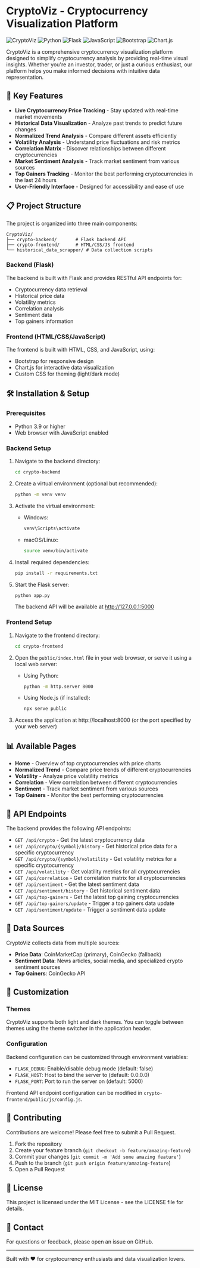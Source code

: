 # CryptoViz - Cryptocurrency Visualization Platform

![CryptoViz](https://img.shields.io/badge/CryptoViz-Cryptocurrency%20Visualization-blue)
![Python](https://img.shields.io/badge/Python-3.9%2B-blue)
![Flask](https://img.shields.io/badge/Flask-3.1.0-green)
![JavaScript](https://img.shields.io/badge/JavaScript-ES6-yellow)
![Bootstrap](https://img.shields.io/badge/Bootstrap-5.1.3-purple)
![Chart.js](https://img.shields.io/badge/Chart.js-Latest-orange)

CryptoViz is a comprehensive cryptocurrency visualization platform designed to simplify cryptocurrency analysis by providing real-time visual insights. Whether you're an investor, trader, or just a curious enthusiast, our platform helps you make informed decisions with intuitive data representation.

## 🚀 Key Features

- **Live Cryptocurrency Price Tracking** - Stay updated with real-time market movements
- **Historical Data Visualization** - Analyze past trends to predict future changes
- **Normalized Trend Analysis** - Compare different assets efficiently
- **Volatility Analysis** - Understand price fluctuations and risk metrics
- **Correlation Matrix** - Discover relationships between different cryptocurrencies
- **Market Sentiment Analysis** - Track market sentiment from various sources
- **Top Gainers Tracking** - Monitor the best performing cryptocurrencies in the last 24 hours
- **User-Friendly Interface** - Designed for accessibility and ease of use

## 📋 Project Structure

The project is organized into three main components:

```
CryptoViz/
├── crypto-backend/       # Flask backend API
├── crypto-frontend/      # HTML/CSS/JS frontend
└── historical_data_scrapper/ # Data collection scripts
```

### Backend (Flask)

The backend is built with Flask and provides RESTful API endpoints for:
- Cryptocurrency data retrieval
- Historical price data
- Volatility metrics
- Correlation analysis
- Sentiment data
- Top gainers information

### Frontend (HTML/CSS/JavaScript)

The frontend is built with HTML, CSS, and JavaScript, using:
- Bootstrap for responsive design
- Chart.js for interactive data visualization
- Custom CSS for theming (light/dark mode)

## 🛠️ Installation & Setup

### Prerequisites

- Python 3.9 or higher
- Web browser with JavaScript enabled

### Backend Setup

1. Navigate to the backend directory:
   ```bash
   cd crypto-backend
   ```

2. Create a virtual environment (optional but recommended):
   ```bash
   python -m venv venv
   ```

3. Activate the virtual environment:
   - Windows:
     ```bash
     venv\Scripts\activate
     ```
   - macOS/Linux:
     ```bash
     source venv/bin/activate
     ```

4. Install required dependencies:
   ```bash
   pip install -r requirements.txt
   ```

5. Start the Flask server:
   ```bash
   python app.py
   ```
   The backend API will be available at http://127.0.0.1:5000

### Frontend Setup

1. Navigate to the frontend directory:
   ```bash
   cd crypto-frontend
   ```

2. Open the `public/index.html` file in your web browser, or serve it using a local web server:
   - Using Python:
     ```bash
     python -m http.server 8000
     ```
   - Using Node.js (if installed):
     ```bash
     npx serve public
     ```

3. Access the application at http://localhost:8000 (or the port specified by your web server)

## 📊 Available Pages

- **Home** - Overview of top cryptocurrencies with price charts
- **Normalized Trend** - Compare price trends of different cryptocurrencies
- **Volatility** - Analyze price volatility metrics
- **Correlation** - View correlation between different cryptocurrencies
- **Sentiment** - Track market sentiment from various sources
- **Top Gainers** - Monitor the best performing cryptocurrencies

## 🔌 API Endpoints

The backend provides the following API endpoints:

- `GET /api/crypto` - Get the latest cryptocurrency data
- `GET /api/crypto/{symbol}/history` - Get historical price data for a specific cryptocurrency
- `GET /api/crypto/{symbol}/volatility` - Get volatility metrics for a specific cryptocurrency
- `GET /api/volatility` - Get volatility metrics for all cryptocurrencies
- `GET /api/correlation` - Get correlation matrix for all cryptocurrencies
- `GET /api/sentiment` - Get the latest sentiment data
- `GET /api/sentiment/history` - Get historical sentiment data
- `GET /api/top-gainers` - Get the latest top gaining cryptocurrencies
- `GET /api/top-gainers/update` - Trigger a top gainers data update
- `GET /api/sentiment/update` - Trigger a sentiment data update

## 🔄 Data Sources

CryptoViz collects data from multiple sources:

- **Price Data**: CoinMarketCap (primary), CoinGecko (fallback)
- **Sentiment Data**: News articles, social media, and specialized crypto sentiment sources
- **Top Gainers**: CoinGecko API

## 🎨 Customization

### Themes

CryptoViz supports both light and dark themes. You can toggle between themes using the theme switcher in the application header.

### Configuration

Backend configuration can be customized through environment variables:
- `FLASK_DEBUG`: Enable/disable debug mode (default: false)
- `FLASK_HOST`: Host to bind the server to (default: 0.0.0.0)
- `FLASK_PORT`: Port to run the server on (default: 5000)

Frontend API endpoint configuration can be modified in `crypto-frontend/public/js/config.js`.

## 🤝 Contributing

Contributions are welcome! Please feel free to submit a Pull Request.

1. Fork the repository
2. Create your feature branch (`git checkout -b feature/amazing-feature`)
3. Commit your changes (`git commit -m 'Add some amazing feature'`)
4. Push to the branch (`git push origin feature/amazing-feature`)
5. Open a Pull Request

## 📝 License

This project is licensed under the MIT License - see the LICENSE file for details.

## 📧 Contact

For questions or feedback, please open an issue on GitHub.

---

Built with ❤️ for cryptocurrency enthusiasts and data visualization lovers.
